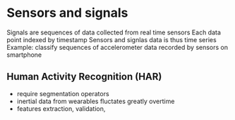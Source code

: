 # Sensors and signals

Signals are sequences of data collected from real time sensors
Each data point indexed by timestamp 
Sensors and signlas data is thus time series
Example: classify sequences of accelerometer data recorded by sensors on smartphone

## Human Activity Recognition (HAR)

- require segmentation operators
- inertial data from wearables fluctates greatly overtime
- features extraction, validation, 